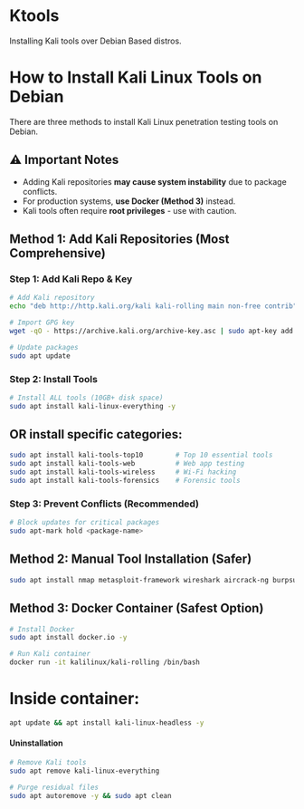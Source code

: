 # Ktools
Installing Kali tools over Debian Based distros.
# How to Install Kali Linux Tools on Debian

 There are three methods to install Kali Linux penetration testing tools on Debian.

## ⚠️ Important Notes
- Adding Kali repositories **may cause system instability** due to package conflicts.
- For production systems, **use Docker (Method 3)** instead.
- Kali tools often require **root privileges** - use with caution.


## Method 1: Add Kali Repositories (Most Comprehensive)

### Step 1: Add Kali Repo & Key
```bash
# Add Kali repository
echo "deb http://http.kali.org/kali kali-rolling main non-free contrib" | sudo tee /etc/apt/sources.list.d/kali.list

# Import GPG key
wget -qO - https://archive.kali.org/archive-key.asc | sudo apt-key add -

# Update packages
sudo apt update
```

### Step 2: Install Tools
```bash
# Install ALL tools (10GB+ disk space)
sudo apt install kali-linux-everything -y
```


## OR install specific categories:
```bash
sudo apt install kali-tools-top10        # Top 10 essential tools
sudo apt install kali-tools-web          # Web app testing
sudo apt install kali-tools-wireless     # Wi-Fi hacking
sudo apt install kali-tools-forensics    # Forensic tools

```
### Step 3: Prevent Conflicts (Recommended)
```bash
# Block updates for critical packages
sudo apt-mark hold <package-name>
```

## Method 2: Manual Tool Installation (Safer)
```bash
sudo apt install nmap metasploit-framework wireshark aircrack-ng burpsuite -y
```

## Method 3: Docker Container (Safest Option)

```bash
# Install Docker
sudo apt install docker.io -y

# Run Kali container
docker run -it kalilinux/kali-rolling /bin/bash
```

# Inside container:
```bash
apt update && apt install kali-linux-headless -y
```

#### Uninstallation

```bash
# Remove Kali tools
sudo apt remove kali-linux-everything

# Purge residual files
sudo apt autoremove -y && sudo apt clean
```
